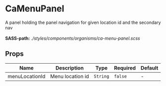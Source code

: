 # CaMenuPanel

A panel holding the panel navigation for given location id and the secondary nav<br><br> **SASS-path:** _./styles/components/organisms/ca-menu-panel.scss_

## Props

<!-- @vuese:CaMenuPanel:props:start -->
|Name|Description|Type|Required|Default|
|---|---|---|---|---|
|menuLocationId|Menu location id|`String`|`false`|-|

<!-- @vuese:CaMenuPanel:props:end -->


